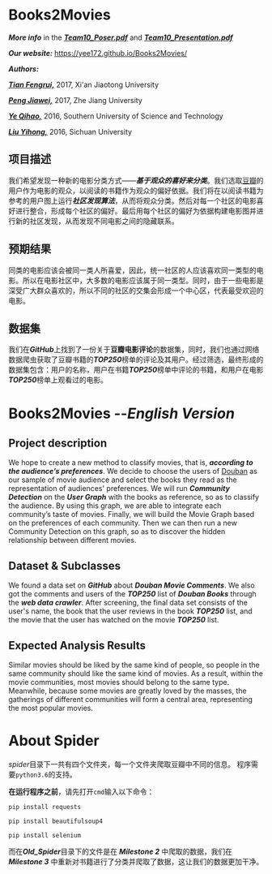 # Books2Movies

***More info*** in the <u>***[Team10_Poser.pdf](https://github.com/Yee172/Books2Movies/blob/master/Team10_Poster.pdf)***</u> and ***<u>[Team10_Presentation.pdf](https://github.com/Yee172/Books2Movies/blob/master/Team10_Presentation.pdf)*</u>**

***Our website:*** https://yee172.github.io/Books2Movies/

***Authors:***

***<u>Tian Fengrui,</u>*** 2017, Xi'an Jiaotong University

***<u>Peng Jiawei,</u>*** 2017, Zhe Jiang University

***<u>Ye Qihao,</u>*** 2016, Southern University of Science and Technology

***<u>Liu Yihong,</u>*** 2016, Sichuan University

## 项目描述

我们希望发现一种新的电影分类方式——***基于观众的喜好来分类***。我们选取[豆瓣](www.douban.com)的用户作为电影的观众，以阅读的书籍作为观众的偏好依据。我们将在以阅读书籍为参考的用户图上运行***社区发现算法***，从而将观众分类。然后对每一个社区的电影喜好进行整合，形成每个社区的偏好。最后用每个社区的偏好为依据构建电影图并进行新的社区发现，从而发现不同电影之间的隐藏联系。

## 预期结果

同类的电影应该会被同一类人所喜爱，因此，统一社区的人应该喜欢同一类型的电影。所以在电影社区中，大多数的电影应该属于同一类型。同时，由于一些电影是深受广大群众喜欢的，所以不同的社区的交集会形成一个中心区，代表最受欢迎的电影。

## 数据集

我们在***GitHub***上找到了一份关于**豆瓣电影评论**的数据集，同时，我们也通过网络数据爬虫获取了豆瓣书籍的***TOP250***榜单的评论及其用户。经过筛选，最终形成的数据集包含：用户的名称，用户在书籍***TOP250***榜单中评论的书籍，和用户在电影***TOP250***榜单上观看过的电影。

# Books2Movies    --*English Version*

## Project description

We hope to create a new method to classify movies, that is, ***according to the audience’s preferences***.  We decide to choose the users of [Douban](www.douban.com) as our sample of movie audience and select the books they read as the representation of audiences' preferences.  We will run ***Community Detection*** on the ***User Graph*** with the books as reference, so as to classify the audience.  By using this graph, we are able to integrate each community’s taste of movies.  Finally, we will build the Movie Graph based on the preferences of each community.  Then we can then run a new Community Detection on this graph, so as to discover the hidden relationship between different movies.

## Dataset & Subclasses

We found a data set on ***GitHub*** about ***Douban Movie Comments***. We also got the comments and users of the ***TOP250*** list of ***Douban Books*** through the ***web data crawler***. After screening, the final data set consists of the user's name, the book that the user reviews in the book ***TOP250*** list, and the movie that the user has watched on the movie ***TOP250*** list.

## Expected Analysis Results

Similar movies should be liked by the same kind of people, so people in the same community should like the same kind of movies. As a result, within the movie communities, most movies should belong to the same type. Meanwhile, because some movies are greatly loved by the masses, the gatherings of different communities will form a central area, representing the most popular movies.

# About Spider

*spider*目录下一共有四个文件夹，每一个文件夹爬取豆瓣中不同的信息。
程序需要`python3.6`的支持。

**在运行程序之前**，请先打开`cmd`输入以下命令：

`pip install requests`

`pip install beautifulsoup4`

`pip install selenium`

而在***Old_Spider***目录下的文件是在 ***Milestone 2*** 中爬取的数据，我们在 ***Milestone 3*** 中重新对书籍进行了分类并爬取了数据，这让我们的数据更加干净。

